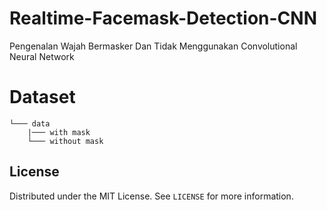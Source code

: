 # Realtime-Facemask-Detection-CNN

Pengenalan Wajah Bermasker Dan Tidak Menggunakan Convolutional Neural Network

# Dataset

```
└─── data
    |─── with mask 
    └─── without mask 
```

## License

Distributed under the MIT License. See `LICENSE` for more information.
